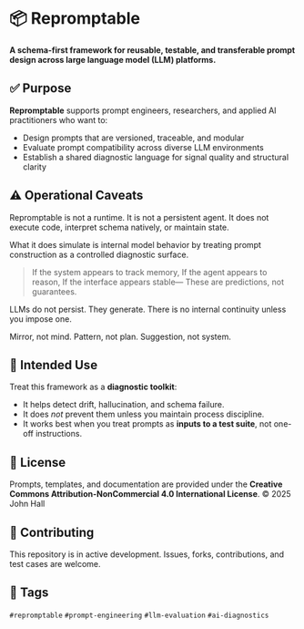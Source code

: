 ﻿# 📦 Repromptable

**A schema-first framework for reusable, testable, and transferable prompt design across large language model (LLM) platforms.**

## ✅ Purpose

**Repromptable** supports prompt engineers, researchers, and applied AI practitioners who want to:

* Design prompts that are versioned, traceable, and modular
* Evaluate prompt compatibility across diverse LLM environments
* Establish a shared diagnostic language for signal quality and structural clarity

## ⚠️ Operational Caveats

Repromptable is not a runtime.
It is not a persistent agent.
It does not execute code, interpret schema natively, or maintain state.

What it does simulate is internal model behavior by treating prompt construction as a controlled diagnostic surface.

> If the system appears to track memory,
> If the agent appears to reason,
> If the interface appears stable—
> These are predictions, not guarantees.

LLMs do not persist. They generate.
There is no internal continuity unless you impose one.

Mirror, not mind.
Pattern, not plan.
Suggestion, not system.

## 🧪 Intended Use

Treat this framework as a **diagnostic toolkit**:

* It helps detect drift, hallucination, and schema failure.
* It does *not* prevent them unless you maintain process discipline.
* It works best when you treat prompts as **inputs to a test suite**, not one-off instructions.

## 📜 License

Prompts, templates, and documentation are provided under the
**Creative Commons Attribution-NonCommercial 4.0 International License**.
© 2025 John Hall

## 🔧 Contributing

This repository is in active development.
Issues, forks, contributions, and test cases are welcome.

## 🧭 Tags

`#repromptable` `#prompt-engineering` `#llm-evaluation` `#ai-diagnostics`